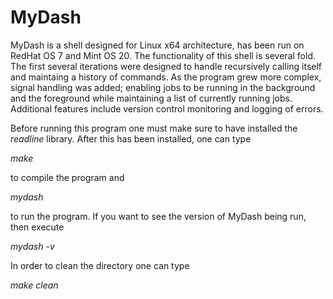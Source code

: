 # MyDash

MyDash is a shell designed for Linux x64 architecture, has been run on RedHat OS 7 and Mint OS 20. The functionality of this shell is several fold. The first several iterations were designed to handle recursively calling itself and maintaing a history of commands. As the program grew more complex, signal handling was added; enabling jobs to be running in the background and the foreground while maintaining a list of currently running jobs. Additional features include version control monitoring and logging of errors. 

Before running this program one must make sure to have installed the *readline* library. After this has been installed, one can type 

*make* 

to compile the program and 

*mydash* 

to run the program. If you want to see the version of MyDash being run, then execute

*mydash -v*

In order to clean the directory one can type 

*make clean*
